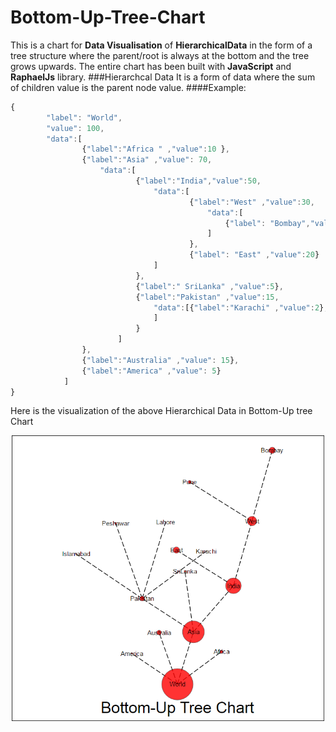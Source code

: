# Bottom-Up-Tree-Chart
This is a chart for <b>Data Visualisation</b> of <b>HierarchicalData</b> in the form of a tree structure where the parent/root is always at the bottom and the tree grows upwards.
The entire chart has been built with <b>JavaScript</b> and <b>RaphaelJs</b> library.
###Hierarchcal Data
It is a form of data where the sum of children value is the parent node value.
####Example:
```javascript
{
		"label": "World",
		"value": 100,
		"data":[
				{"label":"Africa " ,"value":10 },
				{"label":"Asia" ,"value": 70,
					"data":[
							{"label":"India","value":50,
								"data":[
										{"label":"West" ,"value":30,
											"data":[
												{"label": "Bombay","value":20},{"label":"Pune" ,"value":10}
											]
										},
										{"label": "East" ,"value":20}
								]
							},
							{"label":" SriLanka" ,"value":5},
							{"label":"Pakistan" ,"value":15,
								"data":[{"label":"Karachi" ,"value":2},{"label":"Lahore" ,"value":3},{"label":"Peshawar"       ,"value":6},{"label":"Islamabad" ,"value":4}
								]
							}
						]
				},
				{"label":"Australia" ,"value": 15},
				{"label":"America" ,"value": 5}
			]
}

```
Here is the visualization of the above Hierarchical Data in Bottom-Up tree Chart

  <p align="center">
    <img src="TreeChart/screenshot/tree chart.PNG" width="500"></img>
  <p>


